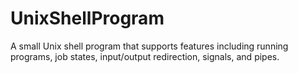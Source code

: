 # UnixShellProgram
A small Unix shell program that supports features including running programs, job states, input/output redirection, signals, and pipes.
